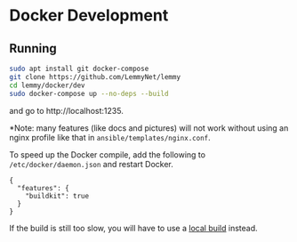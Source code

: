# Docker Development

## Running

```bash
sudo apt install git docker-compose
git clone https://github.com/LemmyNet/lemmy
cd lemmy/docker/dev
sudo docker-compose up --no-deps --build
```

and go to http://localhost:1235.

*Note: many features (like docs and pictures) will not work without using an nginx profile like that in `ansible/templates/nginx.conf`.

To speed up the Docker compile, add the following to `/etc/docker/daemon.json` and restart Docker.
```
{
  "features": {
    "buildkit": true
  }
}
```

If the build is still too slow, you will have to use a
[local build](contributing_local_development.md) instead.
